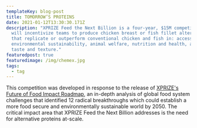 ```yaml
---
templateKey: blog-post
title: TOMORROW’S PROTEINS
date: 2021-01-12T13:30:30.171Z
description: "XPRIZE Feed the Next Billion is a four-year, $15M competition that
  will incentivize teams to produce chicken breast or fish fillet alternatives
  that replicate or outperform conventional chicken and fish in: access,
  environmental sustainability, animal welfare, nutrition and health, as well as
  taste and texture."
featuredpost: true
featuredimage: /img/chemex.jpg
tags:
  - tag
---
```

This competition was developed in response to the release of [XPRIZE's Future of Food Impact Roadmap](google.cl), an in-depth analysis of global food system challenges that identified 12 radical breakthroughs which could establish a more food secure and environmentally sustainable world by 2050. The critical impact area that XPRIZE Feed the Next Billion addresses is the need for alternative proteins at-scale.